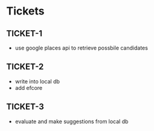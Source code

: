 # Tickets 

## TICKET-1

- use google places api to retrieve possbile candidates

## TICKET-2

- write into local db
- add efcore

## TICKET-3

- evaluate and make suggestions from local db
